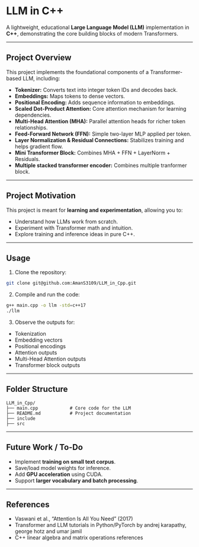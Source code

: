 # LLM in C++

A lightweight, educational **Large Language Model (LLM)** implementation in **C++**, demonstrating the core building blocks of modern Transformers.

---

## Project Overview

This project implements the foundational components of a Transformer-based LLM, including:

* **Tokenizer:** Converts text into integer token IDs and decodes back.
* **Embeddings:** Maps tokens to dense vectors.
* **Positional Encoding:** Adds sequence information to embeddings.
* **Scaled Dot-Product Attention:** Core attention mechanism for learning dependencies.
* **Multi-Head Attention (MHA):** Parallel attention heads for richer token relationships.
* **Feed-Forward Network (FFN):** Simple two-layer MLP applied per token.
* **Layer Normalization & Residual Connections:** Stabilizes training and helps gradient flow.
* **Mini Transformer Block:** Combines MHA + FFN + LayerNorm + Residuals.
* **Multiple stacked transformer encoder:** Combines multiple tranformer block.
---

## Project Motivation

This project is meant for **learning and experimentation**, allowing you to:

* Understand how LLMs work from scratch.
* Experiment with Transformer math and intuition.
* Explore training and inference ideas in pure C++.

---

## Usage

1. Clone the repository:

```bash
git clone git@github.com:AmanS3109/LLM_in_Cpp.git
```

2. Compile and run the code:

```bash
g++ main.cpp -o llm -std=c++17
./llm
```

3. Observe the outputs for:

* Tokenization
* Embedding vectors
* Positional encodings
* Attention outputs
* Multi-Head Attention outputs
* Transformer block outputs

---

## Folder Structure

```
LLM_in_Cpp/
├── main.cpp            # Core code for the LLM
├── README.md           # Project documentation
├── include
├── src
```

---

## Future Work / To-Do

* Implement **training on small text corpus**.
* Save/load model weights for inference.
* Add **GPU acceleration** using CUDA.
* Support **larger vocabulary and batch processing**.

---

## References

* Vaswani et al., “Attention Is All You Need” (2017)
* Transformer and LLM tutorials in Python/PyTorch by andrej karapathy, george hotz and umar jamil
* C++ linear algebra and matrix operations references
